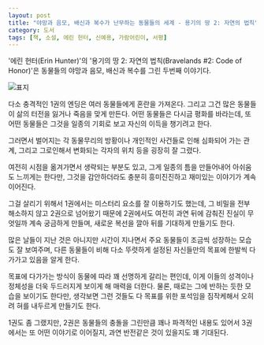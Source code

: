 ```yaml
---
layout: post
title: "야망과 음모, 배신과 복수가 난무하는 동물들의 세계 - 용기의 땅 2: 자연의 법칙"
category: 도서
tags: [책, 소설, 에린 헌터, 신예용, 가람어린이, 서평]
---
```


'에린 헌터(Erin Hunter)'의
'용기의 땅 2: 자연의 법칙(Bravelands #2: Code of Honor)'은
동물들의 야망과 음모, 배신과 복수를 그린 두번째 이야기다.

![표지](https://lh3.googleusercontent.com/WWJVzucl2IqpDl-pWc07P9dhVfyPZLGmqk6-F5BVpytUFD4QOKm69JRDEwv4yy3yVYZ-3JGZgawN7w=s480)

다소 충격적인 1권의 엔딩은 여러 동물들에게 혼란을 가져온다.
그리고 그건 많은 동물들이 삶의 터전을 잃거나 죽음을 맞게 만든다.
어떤 동물들은 다시금 평화를 바라는데,
또 어떤 동물들은 그것을 일종의 기회로 보고 자신의 이득을 챙기려고 한다.

그러면서 벌어지는 각 동물무리의 방황이나
개인적인 사건들로 인해 심화되어 가는 관계,
그리고 그로인해서 변화되는 각자의 위치 등을 굉장히 잘 그렸다.

여전히 시점을 옮겨가면서 생략되는 부분도 있고,
그게 일종의 틈을 만들어내어 아쉬움도 느끼게는 한다만,
그것을 감안하더라도 충분히 흥미진진하고 재미있는 이야기가 계속 이어진다.

그걸 살리기 위해서 1권에서는 미스터리 요소를 잘 이용하기도 했는데,
그 비밀을 전부 해소하지 않고 2권으로 넘어왔기 때문에
2권에서도 여전히 과연 뒤에 감춰진 진실이 무엇일까 계속 궁금하게 만들며,
새로운 복선을 깔아 뒤를 기대하게 만들기도 한다.

많은 날들이 지난 것은 아니지만
시간이 지나면서 주요 동물들이 조금씩 성장하는 모습도 잘 보여주며,
다른 동물들이 비해 다소 뚜렷하게 설정된 자신들만의 목표에 한발씩 다가가고 있음을 알게 한다.

목표에 다가가는 방식이 동물에 따라 꽤 선명하게 갈리는 편인데,
이게 이들의 성격이나 정체성을 더욱 두드러지게 보이게 해 매력을 더한다.
물론, 때로는 그에 반하는 듯한 모습을 보이기도 한다만,
생각보면 그런 것들도 다 목표를 위한 포석임을 짐작케해서 오히려 혀를 내두르게 만들기도 한다.

1권도 좀 그랬지만, 2권은 동물들의 충돌을 그린만큼 꽤나 파격적인 내용도 있어서
3권에서는 또 어떤 이야기로 이어질지,
과연 반전같은 것이 있을지도 꽤 기대된다.
